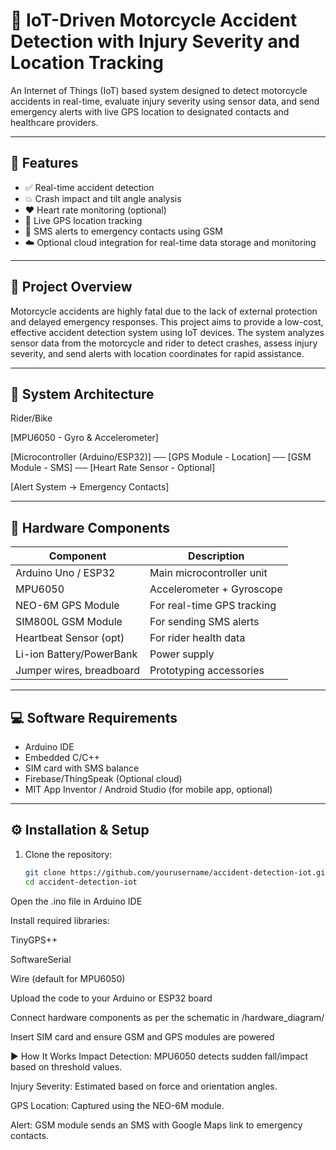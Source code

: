 # 🚨 IoT-Driven Motorcycle Accident Detection with Injury Severity and Location Tracking

An Internet of Things (IoT) based system designed to detect motorcycle accidents in real-time, evaluate injury severity using sensor data, and send emergency alerts with live GPS location to designated contacts and healthcare providers.

---

## 📌 Features

- ✅ Real-time accident detection
- 💥 Crash impact and tilt angle analysis
- ❤️ Heart rate monitoring (optional)
- 📍 Live GPS location tracking
- 📲 SMS alerts to emergency contacts using GSM
- ☁️ Optional cloud integration for real-time data storage and monitoring

---



## 🚧 Project Overview

Motorcycle accidents are highly fatal due to the lack of external protection and delayed emergency responses. This project aims to provide a low-cost, effective accident detection system using IoT devices. The system analyzes sensor data from the motorcycle and rider to detect crashes, assess injury severity, and send alerts with location coordinates for rapid assistance.

---

## 🧠 System Architecture
Rider/Bike

[MPU6050 - Gyro & Accelerometer]

[Microcontroller (Arduino/ESP32)]
── [GPS Module - Location]
── [GSM Module - SMS]
── [Heart Rate Sensor - Optional]

[Alert System → Emergency Contacts]


---

## 🔌 Hardware Components

| Component                | Description                    |
|--------------------------|--------------------------------|
| Arduino Uno / ESP32      | Main microcontroller unit      |
| MPU6050                  | Accelerometer + Gyroscope      |
| NEO-6M GPS Module        | For real-time GPS tracking     |
| SIM800L GSM Module       | For sending SMS alerts         |
| Heartbeat Sensor (opt)   | For rider health data          |
| Li-ion Battery/PowerBank | Power supply                   |
| Jumper wires, breadboard | Prototyping accessories        |

---

## 💻 Software Requirements

- Arduino IDE
- Embedded C/C++
- SIM card with SMS balance
- Firebase/ThingSpeak (Optional cloud)
- MIT App Inventor / Android Studio (for mobile app, optional)

---

## ⚙️ Installation & Setup

1. Clone the repository:
   ```bash
   git clone https://github.com/yourusername/accident-detection-iot.git
   cd accident-detection-iot

Open the .ino file in Arduino IDE

Install required libraries:

TinyGPS++

SoftwareSerial

Wire (default for MPU6050)

Upload the code to your Arduino or ESP32 board

Connect hardware components as per the schematic in /hardware_diagram/

Insert SIM card and ensure GSM and GPS modules are powered

▶️ How It Works
Impact Detection: MPU6050 detects sudden fall/impact based on threshold values.

Injury Severity: Estimated based on force and orientation angles.

GPS Location: Captured using the NEO-6M module.

Alert: GSM module sends an SMS with Google Maps link to emergency contacts.

